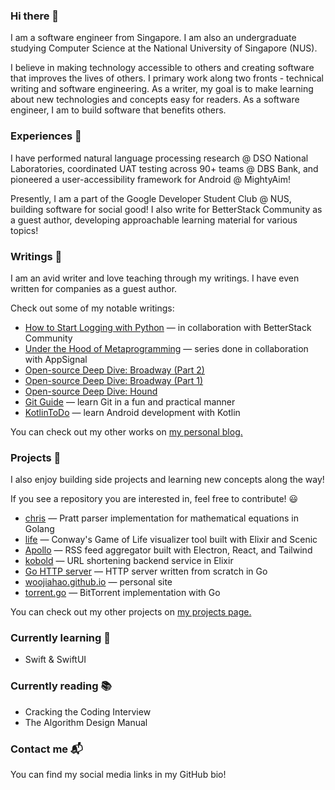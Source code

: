 ### Hi there 👋

I am a software engineer from Singapore. I am also an undergraduate studying Computer Science at the National University of Singapore (NUS).

I believe in making technology accessible to others and creating software that improves the lives of others. I primary work along two fronts - technical writing and software engineering. As a writer, my goal is to make learning about new technologies and concepts easy for readers. As a software engineer, I am to build software that benefits others.

### Experiences 💼

I have performed natural language processing research @ DSO National Laboratories, coordinated UAT testing across 90+ teams @ DBS Bank, and pioneered a user-accessibility framework for Android @ MightyAim!

Presently, I am a part of the Google Developer Student Club @ NUS, building software for social good! I also write for BetterStack Community as a guest author, developing approachable learning material for various topics!

### Writings 📝

I am an avid writer and love teaching through my writings. I have even written for companies as a guest author. 

Check out some of my notable writings:

- [How to Start Logging with Python](https://betterstack.com/community/guides/logging/how-to-start-logging-with-python/) — in collaboration with BetterStack Community
- [Under the Hood of Metaprogramming](https://blog.appsignal.com/category/under-the-hood-of-metaprogramming.html) — series done in collaboration with AppSignal
- [Open-source Deep Dive: Broadway (Part 2)](https://woojiahao.com/blog/posts/open-source-deep-dive-broadway-part-2)
- [Open-source Deep Dive: Broadway (Part 1)](https://woojiahao.com/blog/posts/open-source-deep-dive-broadway-part-1)
- [Open-source Deep Dive: Hound](https://woojiahao.com/blog/posts/open-source-deep-dive-hound)
- [Git Guide](https://learngit.woojiahao.com) — learn Git in a fun and practical manner
- [KotlinToDo](https://woojiahao.com/KotlinToDo) — learn Android development with Kotlin

You can check out my other works on [my personal blog.](https://blog.woojiahao.com)

### Projects 🔭

I also enjoy building side projects and learning new concepts along the way!

If you see a repository you are interested in, feel free to contribute! 😃

- [chris](https://github.com/woojiahao/chris) — Pratt parser implementation for mathematical equations in Golang
- [life](https://github.com/woojiahao/life) — Conway's Game of Life visualizer tool built with Elixir and Scenic
- [Apollo](https://github.com/woojiahao/apollo) — RSS feed aggregator built with Electron, React, and Tailwind
- [kobold](https://github.com/woojiahao/kobold) — URL shortening backend service in Elixir
- [Go HTTP server](https://github.com/woojiahao/go-http-server) — HTTP server written from scratch in Go
- [woojiahao.github.io](https://woojiahao.github.io) — personal site
- [torrent.go](https://github.com/woojiahao/torrent.go) — BitTorrent implementation with Go

You can check out my other projects on [my projects page.](https://woojiahao.com/#projects)

### Currently learning 🌱

- Swift & SwiftUI

### Currently reading 📚

- Cracking the Coding Interview
- The Algorithm Design Manual

### Contact me 📬

You can find my social media links in my GitHub bio!
